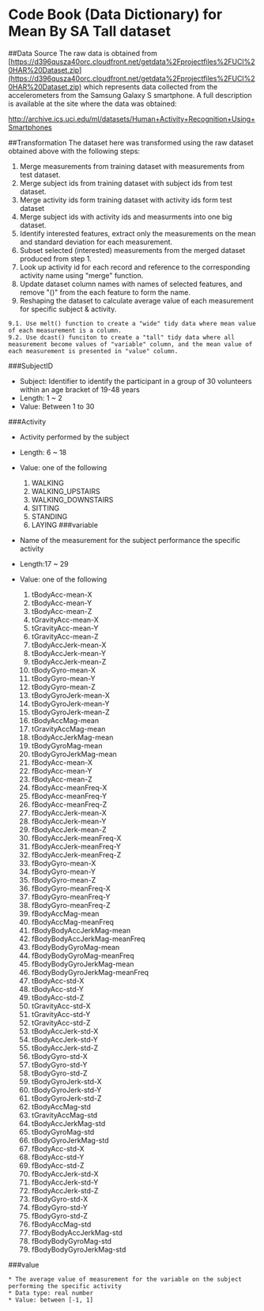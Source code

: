 # Code Book (Data Dictionary) for Mean By SA Tall dataset

##Data Source
The raw data is obtained from [https://d396qusza40orc.cloudfront.net/getdata%2Fprojectfiles%2FUCI%20HAR%20Dataset.zip](https://d396qusza40orc.cloudfront.net/getdata%2Fprojectfiles%2FUCI%20HAR%20Dataset.zip) 
which represents data collected from the accelerometers from the Samsung Galaxy S smartphone. A full description is available at the site where the data was obtained: 

http://archive.ics.uci.edu/ml/datasets/Human+Activity+Recognition+Using+Smartphones 

##Transformation
The dataset here was transformed using the raw dataset obtained above with the following steps:

  1. Merge measurements from training dataset with measurements from test dataset.
  2. Merge subject ids from training dataset with subject ids from test dataset.
  3. Merge activity ids form training dataset with activity ids form test dataset
  4. Merge subject ids with activity ids and measurments into one big dataset.
  5. Identify interested features, extract only the measurements on the mean and standard deviation for each measurement.
  6. Subset selected (interested) measurements from the merged dataset produced from step 1.
  7. Look up activity id for each record and reference to the corresponding activity name using "merge" function.
  8. Update dataset column names with names of selected features, and remove "()" from the each feature to form the name.
  9. Reshaping the dataset to calculate average value of each measurement for specific subject & activity.
  
    9.1. Use melt() function to create a "wide" tidy data where mean value of each measurement is a column.
    9.2. Use dcast() funciton to create a "tall" tidy data where all measurement become values of "variable" column, and the mean value of each measurement is presented in "value" column.

###SubjectID
  
  * Subject: Identifier to identify the participant in a group of 30 volunteers within an age bracket of 19-48 years
  * Length: 1 ~ 2 
  * Value: Between 1 to 30

###Activity
  
  * Activity performed by the subject
  * Length: 6 ~ 18
  * Value: one of the following
    1. WALKING
    2. WALKING_UPSTAIRS
    3. WALKING_DOWNSTAIRS
    4. SITTING
    5. STANDING 
    6. LAYING
###variable
  
  * Name of the measurement for the subject performance the specific activity
  * Length:17 ~ 29
  * Value: one of the following
  
    1. tBodyAcc-mean-X 
    2. tBodyAcc-mean-Y 
    3. tBodyAcc-mean-Z 
    4. tGravityAcc-mean-X 
    5. tGravityAcc-mean-Y 
    6. tGravityAcc-mean-Z 
    7. tBodyAccJerk-mean-X 
    8. tBodyAccJerk-mean-Y 
    9. tBodyAccJerk-mean-Z 
    10. tBodyGyro-mean-X 
    11. tBodyGyro-mean-Y 
    12. tBodyGyro-mean-Z 
    13. tBodyGyroJerk-mean-X 
    14. tBodyGyroJerk-mean-Y 
    15. tBodyGyroJerk-mean-Z 
    16. tBodyAccMag-mean 
    17. tGravityAccMag-mean 
    18. tBodyAccJerkMag-mean 
    19. tBodyGyroMag-mean 
    20. tBodyGyroJerkMag-mean 
    21. fBodyAcc-mean-X 
    22. fBodyAcc-mean-Y 
    23. fBodyAcc-mean-Z 
    24. fBodyAcc-meanFreq-X 
    25. fBodyAcc-meanFreq-Y 
    26. fBodyAcc-meanFreq-Z 
    27. fBodyAccJerk-mean-X 
    28. fBodyAccJerk-mean-Y 
    29. fBodyAccJerk-mean-Z 
    30. fBodyAccJerk-meanFreq-X 
    31. fBodyAccJerk-meanFreq-Y 
    32. fBodyAccJerk-meanFreq-Z 
    33. fBodyGyro-mean-X 
    34. fBodyGyro-mean-Y 
    35. fBodyGyro-mean-Z 
    36. fBodyGyro-meanFreq-X 
    37. fBodyGyro-meanFreq-Y 
    38. fBodyGyro-meanFreq-Z 
    39. fBodyAccMag-mean 
    40. fBodyAccMag-meanFreq 
    41. fBodyBodyAccJerkMag-mean 
    42. fBodyBodyAccJerkMag-meanFreq 
    43. fBodyBodyGyroMag-mean 
    44. fBodyBodyGyroMag-meanFreq 
    45. fBodyBodyGyroJerkMag-mean 
    46. fBodyBodyGyroJerkMag-meanFreq 
    47. tBodyAcc-std-X 
    48. tBodyAcc-std-Y 
    49. tBodyAcc-std-Z 
    50. tGravityAcc-std-X 
    51. tGravityAcc-std-Y 
    52. tGravityAcc-std-Z 
    53. tBodyAccJerk-std-X 
    54. tBodyAccJerk-std-Y 
    55. tBodyAccJerk-std-Z 
    56. tBodyGyro-std-X 
    57. tBodyGyro-std-Y 
    58. tBodyGyro-std-Z 
    59. tBodyGyroJerk-std-X 
    60. tBodyGyroJerk-std-Y 
    61. tBodyGyroJerk-std-Z 
    62. tBodyAccMag-std 
    63. tGravityAccMag-std 
    64. tBodyAccJerkMag-std 
    65. tBodyGyroMag-std 
    66. tBodyGyroJerkMag-std 
    67. fBodyAcc-std-X 
    69. fBodyAcc-std-Y 
    69. fBodyAcc-std-Z 
    70. fBodyAccJerk-std-X 
    71. fBodyAccJerk-std-Y 
    72. fBodyAccJerk-std-Z 
    73. fBodyGyro-std-X 
    74. fBodyGyro-std-Y 
    75. fBodyGyro-std-Z 
    76. fBodyAccMag-std 
    77. fBodyBodyAccJerkMag-std 
    78. fBodyBodyGyroMag-std 
    79. fBodyBodyGyroJerkMag-std

###value
  
    * The average value of measurement for the variable on the subject performing the specific activity
    * Data type: real number
    * Value: between [-1, 1]

